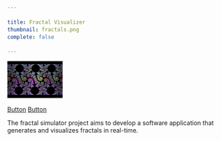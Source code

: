 ```yaml
---

title: Fractal Visualizer
thumbnail: fractals.png
complete: false

---
```


![fractals](./thumbnails/fractal.png)

<div>
    <a name="" id="" class="btn btn-primary" href="#" role="button">Button</a>
    <a name="" id="" class="btn btn-primary" href="#" role="button">Button</a>
</div>

The fractal simulator project aims to develop a software application that generates and visualizes fractals in real-time.